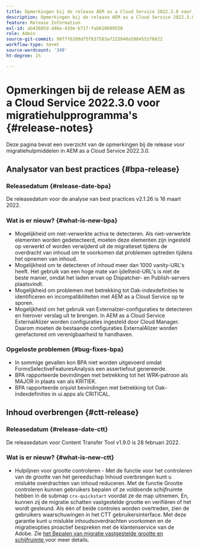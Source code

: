 ```yaml
---
title: Opmerkingen bij de release AEM as a Cloud Service 2022.3.0 voor migratiehulpprogramma's
description: Opmerkingen bij de release AEM as a Cloud Service 2022.3.0 voor migratiehulpprogramma's
feature: Release Information
exl-id: ab43605d-d46e-43de-b71f-fab610609550
role: Admin
source-git-commit: 90f7f6209df5f837583a7225940a5984551f6622
workflow-type: tm+mt
source-wordcount: '349'
ht-degree: 1%

---
```


# Opmerkingen bij de release AEM as a Cloud Service 2022.3.0 voor migratiehulpprogramma&#39;s {#release-notes}

Deze pagina bevat een overzicht van de opmerkingen bij de release voor migratiehulpmiddelen in AEM as a Cloud Service 2022.3.0.

## Analysator van best practices {#bpa-release}

### Releasedatum {#release-date-bpa}

De releasedatum voor de analyse van best practices v2.1.26 is 16 maart 2022.

### Wat is er nieuw? {#what-is-new-bpa}

* Mogelijkheid om niet-verwerkte activa te detecteren. Als niet-verwerkte elementen worden gedetecteerd, moeten deze elementen zijn ingesteld op verwerkt of worden verwijderd uit de migratieset tijdens de overdracht van inhoud om te voorkomen dat problemen optreden tijdens het opnemen van inhoud.
* Mogelijkheid om te detecteren of inhoud meer dan 1000 vanity-URL&#39;s heeft. Het gebruik van een hoge mate van ijdelheid-URL&#39;s is niet de beste manier, omdat het laden ervan op Dispatcher- en Publish-servers plaatsvindt.
* Mogelijkheid om problemen met betrekking tot Oak-indexdefinities te identificeren en incompatibiliteiten met AEM as a Cloud Service op te sporen.
* Mogelijkheid om het gebruik van Externalzer-configuraties te detecteren en hierover verslag uit te brengen. In AEM as a Cloud Service ExternalAlizer worden configuraties ingesteld door Cloud Manager. Daarom moeten de bestaande configuraties ExternalAlizer worden gerefactored om verenigbaarheid te handhaven.

### Opgeloste problemen {#bug-fixes-bpa}

* In sommige gevallen kon BPA niet worden uitgevoerd omdat FormsSelectiveFeaturesAnalysis een assertiefout genereerde.
* BPA rapporteerde bevindingen met betrekking tot het WRK-patroon als MAJOR in plaats van als KRITIEK.
* BPA rapporteerde onjuist bevindingen met betrekking tot Oak-indexdefinities in ui.apps als CRITICAL.

## Inhoud overbrengen {#ctt-release}

### Releasedatum {#release-date-ctt}

De releasedatum voor Content Transfer Tool v1.9.0 is 28 februari 2022.

### Wat is er nieuw? {#what-is-new-ctt}

* Hulplijnen voor grootte controleren - Met de functie voor het controleren van de grootte van het gereedschap Inhoud overbrengen kunt u mislukte overdrachten van inhoud reduceren. Met de functie Grootte controleren kunnen gebruikers bepalen of ze voldoende schijfruimte hebben in de submap `crx-quickstart` voordat ze de map uitnemen. En, kunnen zij de migratie schatten vastgestelde grootte en verifiëren of het wordt gesteund. Als één of beide controles worden overtreden, zien de gebruikers waarschuwingen in het CTT gebruikersinterface. Met deze garantie kunt u mislukte inhoudsoverdrachten voorkomen en de migratieopties proactief bespreken met de klantenservice van de Adobe. Zie [ het Bepalen van migratie vastgestelde grootte en schijfruimte ](https://experienceleague.adobe.com/docs/experience-manager-cloud-service/content/migration-journey/cloud-migration/content-transfer-tool/getting-started-content-transfer-tool.html#migration-set-size) voor meer details.
